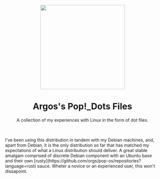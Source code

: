 <p align="center"><img src="https://user-images.githubusercontent.com/64110504/117901326-54076800-b288-11eb-9735-5ec61bc1b0b1.png" width="275px"></p>
<h1 align="center">Argos's Pop!_Dots Files</h1> 
<p align="center">A collection of my experiences with Linux in the form of dot files.</p><br><br>                                                                                
I've been using this distribution in tandem with my Debian machines, and, apart from Debian, it is the only distribution so far that has matched my expectations of what a Linux distribution should deliver. A great stable amalgam comprised of discrete Debian component with an Ubuntu base and their own [rusty](https://github.com/orgs/pop-os/repositories?language=rust) sauce. Wheter a novice or an experienced user, this won't dissapoint. 


